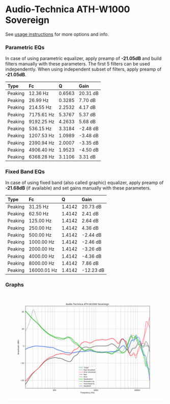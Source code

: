 # Audio-Technica ATH-W1000 Sovereign
See [usage instructions](https://github.com/jaakkopasanen/AutoEq#usage) for more options and info.

### Parametric EQs
In case of using parametric equalizer, apply preamp of **-21.05dB** and build filters manually
with these parameters. The first 5 filters can be used independently.
When using independent subset of filters, apply preamp of **-21.05dB**.

| Type    | Fc         |      Q | Gain     |
|:--------|:-----------|:-------|:---------|
| Peaking | 12.36 Hz   | 0.6563 | 20.31 dB |
| Peaking | 26.99 Hz   | 0.3285 | 7.70 dB  |
| Peaking | 214.55 Hz  | 2.2532 | 4.17 dB  |
| Peaking | 7175.61 Hz | 5.3767 | 5.37 dB  |
| Peaking | 9192.25 Hz | 4.2633 | 5.68 dB  |
| Peaking | 536.15 Hz  | 3.3184 | -2.48 dB |
| Peaking | 1207.53 Hz | 1.0989 | -3.48 dB |
| Peaking | 2390.94 Hz | 2.0007 | -3.35 dB |
| Peaking | 4906.40 Hz | 1.9523 | -4.50 dB |
| Peaking | 6368.28 Hz | 3.1106 | 3.31 dB  |

### Fixed Band EQs
In case of using fixed band (also called graphic) equalizer, apply preamp of **-21.68dB**
(if available) and set gains manually with these parameters.

| Type    | Fc          |      Q | Gain      |
|:--------|:------------|:-------|:----------|
| Peaking | 31.25 Hz    | 1.4142 | 20.73 dB  |
| Peaking | 62.50 Hz    | 1.4142 | 2.41 dB   |
| Peaking | 125.00 Hz   | 1.4142 | 2.64 dB   |
| Peaking | 250.00 Hz   | 1.4142 | 4.36 dB   |
| Peaking | 500.00 Hz   | 1.4142 | -2.44 dB  |
| Peaking | 1000.00 Hz  | 1.4142 | -2.46 dB  |
| Peaking | 2000.00 Hz  | 1.4142 | -3.26 dB  |
| Peaking | 4000.00 Hz  | 1.4142 | -4.36 dB  |
| Peaking | 8000.00 Hz  | 1.4142 | 7.86 dB   |
| Peaking | 16000.01 Hz | 1.4142 | -12.23 dB |

### Graphs
![](./Audio-Technica%20ATH-W1000%20Sovereign.png)